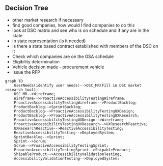 

## Decision Tree

- other market research if necessary
- find good companies, how would I find companies to do this
- look at DSC matrix and see who is on schedule and if any are in the state
- in state representation (is it needed)
- is there a state based contract established with members of the DSC on it
- Check which companies are on the GSA schedule
- Eligibility determination
- Vehicle decision made - procurement vehicle
- Issue the RFP



```mermaid
graph TD
    UserNeeds(identify user needs)-->DSC_MR(Fill in DSC market research tool);
    DSC_MR-->Wireframe;
    Wireframe-->ProactiveAccessibilityTestingWireframe;
    ProactiveAccessibilityTestingWireframe-->ProductBacklog;
    ProductBacklog-->SprintBacklog;
    ProductBacklog-->ProactiveAccessibilityTestingUXDesign;
    ProductBacklog-->ProactiveAccessibilityTestingUXResearch;
    ProactiveAccessibilityTestingUXDesign-->Wireframe;
    ProactiveAccessibilityTestingUXResearch-->UXResearchReactive;
    UXResearchReactive-->ReactiveAccessibilityTesting;
    ReactiveAccessibilityTesting-->DeployedSystem;
    SprintBacklog-->Sprint;
    Sprint-->Scrum;
    Scrum-->ProaciveAccessibilityTestingSprint;
    ProaciveAccessibilityTestingSprint-->ShipableProduct;
    ShipableProduct-->AccessibilityValidationTesting;
    AccessibilityValidationTesting-->DeployedSystem;
```
